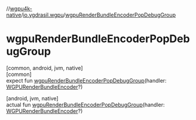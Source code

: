 //[wgpu4k-native](../../index.md)/[io.ygdrasil.wgpu](index.md)/[wgpuRenderBundleEncoderPopDebugGroup](wgpu-render-bundle-encoder-pop-debug-group.md)

# wgpuRenderBundleEncoderPopDebugGroup

[common, android, jvm, native]\
[common]\
expect fun [wgpuRenderBundleEncoderPopDebugGroup](wgpu-render-bundle-encoder-pop-debug-group.md)(handler: [WGPURenderBundleEncoder](-w-g-p-u-render-bundle-encoder/index.md)?)

[android, jvm, native]\
actual fun [wgpuRenderBundleEncoderPopDebugGroup](wgpu-render-bundle-encoder-pop-debug-group.md)(handler: [WGPURenderBundleEncoder](-w-g-p-u-render-bundle-encoder/index.md)?)